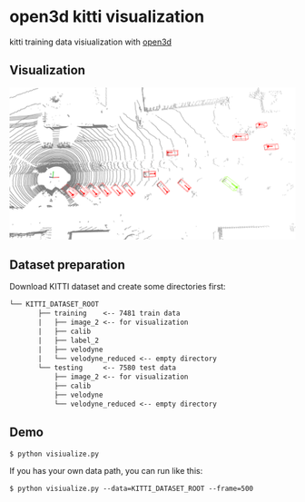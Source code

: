 # open3d kitti visualization

kitti training data visiualization with [open3d](http://www.open3d.org/)

## Visualization

![demo](images/demo.png)


## Dataset preparation
Download KITTI dataset and create some directories first:

```plain
└── KITTI_DATASET_ROOT
       ├── training    <-- 7481 train data
       |   ├── image_2 <-- for visualization
       |   ├── calib
       |   ├── label_2
       |   ├── velodyne
       |   └── velodyne_reduced <-- empty directory
       └── testing     <-- 7580 test data
           ├── image_2 <-- for visualization
           ├── calib
           ├── velodyne
           └── velodyne_reduced <-- empty directory
```


## Demo
```
$ python visiualize.py
```

If you has your own data path, you  can run like this:
```
$ python visiualize.py --data=KITTI_DATASET_ROOT --frame=500
```
